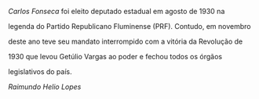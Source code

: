 

*Carlos Fonseca* foi eleito deputado estadual em agosto de 1930 na

legenda do Partido Republicano Fluminense (PRF). Contudo, em novembro

deste ano teve seu mandato interrompido com a vitória da Revolução de

1930 que levou Getúlio Vargas ao poder e fechou todos os órgãos

legislativos do país.



*Raimundo Helio Lopes*



